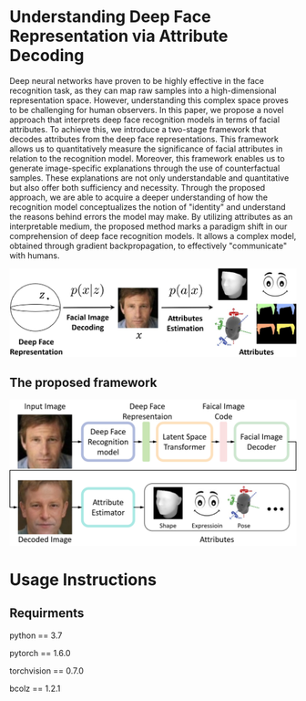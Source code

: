 # Understanding Deep Face Representation via Attribute Decoding

Deep neural networks have proven to be highly effective in the face recognition task, as they can map raw samples into a high-dimensional representation space. However, understanding this complex space proves to be challenging for human observers. In this paper, we propose a novel approach that interprets deep face recognition models in terms of facial attributes. To achieve this, we introduce a two-stage framework that decodes attributes from the deep face representations. This framework allows us to quantitatively measure the significance of facial attributes in relation to the recognition model. Moreover, this framework enables us to generate image-specific explanations through the use of counterfactual samples. These explanations are not only understandable and quantitative but also offer both sufficiency and necessity. Through the proposed approach, we are able to acquire a deeper understanding of how the recognition model conceptualizes the notion of "identity" and understand the reasons behind errors the model may make. By utilizing attributes as an interpretable medium, the proposed method marks a paradigm shift in our comprehension of deep face recognition models. It allows a complex model, obtained through gradient backpropagation, to effectively "communicate" with humans.

![arch](method.png)

## The proposed framework

![arch](framework_infe.png)

# Usage Instructions

## Requirments

python == 3.7

pytorch == 1.6.0

torchvision == 0.7.0

bcolz == 1.2.1


